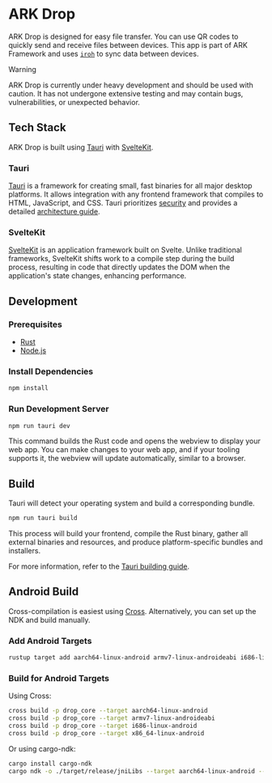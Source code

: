 # ARK Drop

ARK Drop is designed for easy file transfer. You can use QR codes to quickly send and receive files between devices. This app is part of ARK Framework and uses [`iroh`](https://iroh.computer/docs) to sync data between devices.

> [!WARNING]
> ARK Drop is currently under heavy development and should be used with caution. It has not undergone extensive testing and may contain bugs, vulnerabilities, or unexpected behavior.

## Tech Stack

ARK Drop is built using [Tauri](https://tauri.app/) with [SvelteKit](https://kit.svelte.dev/).

### Tauri

[Tauri](https://tauri.app/) is a framework for creating small, fast binaries for all major desktop platforms. It allows integration with any frontend framework that compiles to HTML, JavaScript, and CSS. Tauri prioritizes [security](https://tauri.app/v1/guides/development/security) and provides a detailed [architecture guide](https://tauri.app/v1/guides/architecture/).

### SvelteKit

[SvelteKit](https://kit.svelte.dev/) is an application framework built on Svelte. Unlike traditional frameworks, SvelteKit shifts work to a compile step during the build process, resulting in code that directly updates the DOM when the application's state changes, enhancing performance.

## Development

### Prerequisites

- [Rust](https://rustup.rs/)
- [Node.js](https://nodejs.org/)

### Install Dependencies

```sh
npm install
```

### Run Development Server

```sh
npm run tauri dev
```

This command builds the Rust code and opens the webview to display your web app. You can make changes to your web app, and if your tooling supports it, the webview will update automatically, similar to a browser.

## Build

Tauri will detect your operating system and build a corresponding bundle.

```sh
npm run tauri build
```

This process will build your frontend, compile the Rust binary, gather all external binaries and resources, and produce platform-specific bundles and installers.

For more information, refer to the [Tauri building guide](https://tauri.app/v1/guides/building/).

## Android Build

Cross-compilation is easiest using [Cross](https://github.com/cross-rs/cross). Alternatively, you can set up the NDK and build manually.

### Add Android Targets

```sh
rustup target add aarch64-linux-android armv7-linux-androideabi i686-linux-android x86_64-linux-android
```

### Build for Android Targets

Using Cross:
```sh
cross build -p drop_core --target aarch64-linux-android
cross build -p drop_core --target armv7-linux-androideabi
cross build -p drop_core --target i686-linux-android
cross build -p drop_core --target x86_64-linux-android
```

Or using cargo-ndk:
```sh
cargo install cargo-ndk
cargo ndk -o ./target/release/jniLibs --target aarch64-linux-android --target armv7-linux-androideabi --target i686-linux-android --target x86_64-linux-android build -p drop_core --release
```
